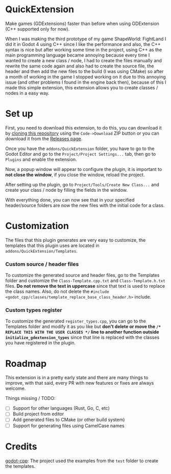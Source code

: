 # QuickExtension
Make games (GDExtensions) faster than before when using GDExtension (C++ supported only for now).

When I was making the third prototype of my game ShapeWorld: FightLand I did it in Godot 4 using C++ since I like the performance and also, the C++ syntax is nice but after working some time in the project, using C++ as the main programming language became annoying because every time I wanted to create a new class / node, I had to create the files manually and rewrite the same code again and also had to create the source file, the header and then add the new files to the build (I was using CMake) so after a month of working in the game I stopped working on it due to this annoying issue (and other problems I found in the engine back then), because of this I made this simple extension, this extension allows you to create classes / nodes in a easy way.

# Set up
First, you need to download this extension, to do this, you can download it by [cloning this repository](https://github.com/ElCosmoXD/QuickExtension/archive/refs/heads/main.zip) using the `Code->Download` ZIP button or you can download it from the [Releases page](https://github.com/ElCosmoXD/QuickExtension/releases).

Once you have the `addons/QuickExtension` folder, you have to go to the Godot Editor and go to the `Project/Project Settings...` tab, then go to `Plugins` and enable the extension.

Now, a popup window will appear to configure the plugin, it is important to **not close the window**, if you close the window, reload the project.

After setting up the plugin, go to `Project/Tools/Create New Class...` and create your class / node by filling the fields in the window.

With everything done, you can now see that in your specified header/source folders are now the new files with the initial code for a class.

# Customization
The files that this plugin generates are very easy to customize, the templates that this plugin uses are located in `addons/QuickExtension/Templates`.

### Custom source / header files
To customize the generated source and header files, go to the Templates folder and customize the `Class-Template.cpp.txt` and `Class-Template.h.txt` files. **Do not remove the text in uppercase** since that text is used to replace the class names. Also, do not delete the `#include <godot_cpp/classes/template_replace_base_class_header.h>` include.

### Custom types register
To customize the generated `register_types.cpp`, you can go to the Templates folder and modify it as you like but **don't delete or move the `/* REPLACE THIS WITH THE USER CLASSES */` line to another function outside `initialize_gdextension_types`** since that line is replaced with the classes you have registered in the plugin.

# Roadmap
This extension is in a pretty early state and there are many things to improve, with that said, every PR with new features or fixes are always welcome.

Things missing / TODO:

- [ ] Support for other languages (Rust, Go, C, etc)
- [ ] Build project from editor
- [ ] Add generated files to CMake (or other build system)
- [ ] Support for generating files using CamelCase names

# Credits

[godot-cpp](https://github.com/godotengine/godot-cpp): The project used the examples from the `test` folder to create the templates.
